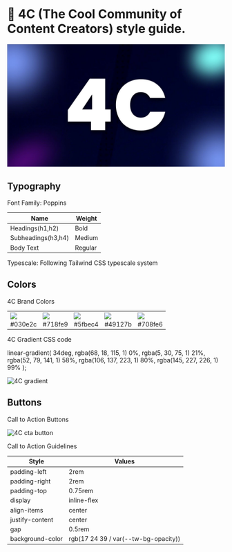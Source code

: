 # :gem: 4C (The Cool Community of Content Creators) style guide.

<img src='./mediakit/4c_banner.jpg' alt='4C logo'>




## Typography 

Font Family: Poppins

| Name          | Weight | 
| ------------- | ------------- |
| Headings(h1,h2) |Bold|
| Subheadings(h3,h4) |Medium|
| Body Text |Regular|

Typescale: Following Tailwind CSS typescale system

## Colors

4C Brand Colors

<table>
    <tr>
        <td><img src="http://placehold.jp/030e2c/ffffff/80x80.png?text=%20"> <br>#030e2c</td>
        <td><img src="http://placehold.jp/718fe9/ffffff/80x80.png?text=%20"> <br>#718fe9</td>
        <td><img src="http://placehold.jp/5fbec4/ffffff/80x80.png?text=%20"> <br>#5fbec4</td>
        <td><img src="http://placehold.jp/49127b/ffffff/80x80.png?text=%20"> <br>#49127b</td>
        <td><img src="http://placehold.jp/708fe6/ffffff/80x80.png?text=%20"> <br>#708fe6</td>
    </tr>
</table>

4C Gradient CSS code

linear-gradient( 34deg, rgba(68, 18, 115, 1) 0%, rgba(5, 30, 75, 1) 21%, rgba(52, 79, 141, 1) 58%, rgba(106, 137, 223, 1) 80%, rgba(145, 227, 226, 1) 99% );

<img src='https://ik.imagekit.io/u33i3sss0/4c/4c_gradient_iEc5YnyaL.png?ik-sdk-version=javascript-1.4.3&updatedAt=1669915186734' alt='4C gradient'>

## Buttons

Call to Action Buttons

<img src='https://ik.imagekit.io/u33i3sss0/4c/Screenshot_2022-12-01_at_12-46-50_4C_-_Creator_Community_RFydcD8tX.png?ik-sdk-version=javascript-1.4.3&updatedAt=1669916827713' alt='4C cta button'>


Call to Action Guidelines

| Style         | Values | 
| ------------- | ------------- |
| padding-left  | 2rem   |
| padding-right | 2rem   |
| padding-top   | 0.75rem|
| display       | inline-flex|
| align-items   | center|
|justify-content| center|
| gap           | 0.5rem|
| background-color| rgb(17 24 39 / var(--tw-bg-opacity))|
